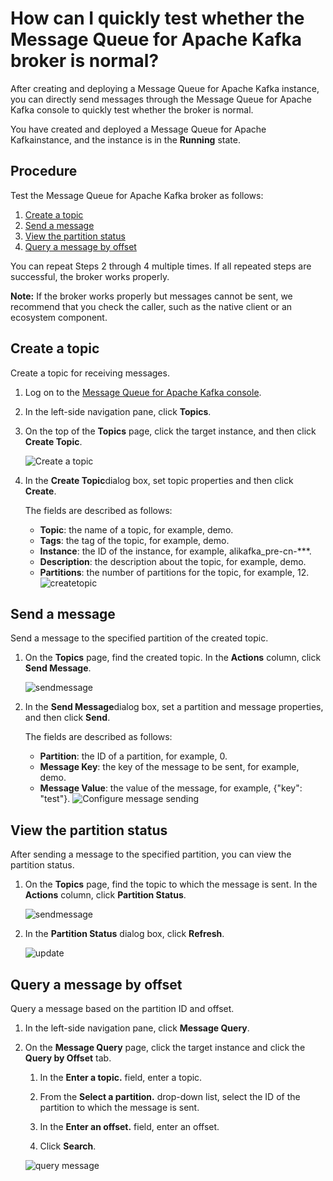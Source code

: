 # How can I quickly test whether the Message Queue for Apache Kafka broker is normal?

After creating and deploying a Message Queue for Apache Kafka instance, you can directly send messages through the Message Queue for Apache Kafka console to quickly test whether the broker is normal.

You have created and deployed a Message Queue for Apache Kafkainstance, and the instance is in the **Running** state.

## Procedure

Test the Message Queue for Apache Kafka broker as follows:

1.  [Create a topic](#section_jax_bs9_o5x)
2.  [Send a message](#section_ldk_ge6_y1v)
3.  [View the partition status](#section_cyx_ddi_5vi)
4.  [Query a message by offset](#section_tar_w7j_afd)

You can repeat Steps 2 through 4 multiple times. If all repeated steps are successful, the broker works properly.

**Note:** If the broker works properly but messages cannot be sent, we recommend that you check the caller, such as the native client or an ecosystem component.

## Create a topic

Create a topic for receiving messages.

1.  Log on to the [Message Queue for Apache Kafka console](https://kafka.console.aliyun.com/).

2.  In the left-side navigation pane, click **Topics**.

3.  On the top of the **Topics** page, click the target instance, and then click **Create Topic**.

    ![Create a topic](../images/p87665.png)

4.  In the **Create Topic**dialog box, set topic properties and then click **Create**.

    The fields are described as follows:

    -   **Topic**: the name of a topic, for example, demo.
    -   **Tags**: the tag of the topic, for example, demo.
    -   **Instance**: the ID of the instance, for example, alikafka\_pre-cn-\*\*\*.
    -   **Description**: the description about the topic, for example, demo.
    -   **Partitions**: the number of partitions for the topic, for example, 12.
    ![createtopic](../images/p87632.png)


## Send a message

Send a message to the specified partition of the created topic.

1.  On the **Topics** page, find the created topic. In the **Actions** column, click **Send Message**.

    ![sendmessage](../images/p87667.png)

2.  In the **Send Message**dialog box, set a partition and message properties, and then click **Send**.

    The fields are described as follows:

    -   **Partition**: the ID of a partition, for example, 0.
    -   **Message Key**: the key of the message to be sent, for example, demo.
    -   **Message Value**: the value of the message, for example, \{"key": "test"\}.
    ![Configure message sending](../images/p87671.png)


## View the partition status

After sending a message to the specified partition, you can view the partition status.

1.  On the **Topics** page, find the topic to which the message is sent. In the **Actions** column, click **Partition Status**.

    ![sendmessage](../images/p87667.png)

2.  In the **Partition Status** dialog box, click **Refresh**.

    ![update](../images/p87686.png)


## Query a message by offset

Query a message based on the partition ID and offset.

1.  In the left-side navigation pane, click **Message Query**.

2.  On the **Message Query** page, click the target instance and click the **Query by Offset** tab.

    1.  In the **Enter a topic.** field, enter a topic.

    2.  From the **Select a partition.** drop-down list, select the ID of the partition to which the message is sent.

    3.  In the **Enter an offset.** field, enter an offset.

    4.  Click **Search**.

    ![query message](../images/p87737.png)


